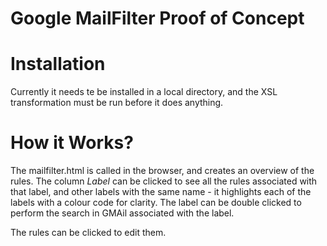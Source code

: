 Google MailFilter Proof of Concept
==================================

Installation
============
Currently it needs te be installed in a local directory, and the XSL transformation must be run before it does anything.

How it Works?
=============
The mailfilter.html is called in the browser, and creates an overview of the rules. The column _Label_ can be clicked to
see all the rules associated with that label, and other labels with the same name - it highlights each of the labels
with a colour code for clarity. The label can be double clicked to perform the search in GMAil associated with the
label.

The rules can be clicked to edit them.


